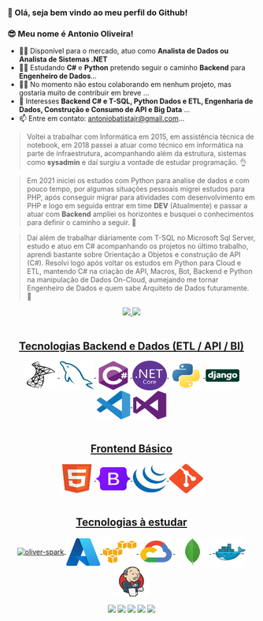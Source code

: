 ### 👋 Olá, seja bem vindo ao meu perfil do Github!
### 😎 Meu nome é Antonio Oliveira!


- 👨‍💻 Disponível para o mercado, atuo como **Analista de Dados ou Analista de Sistemas .NET**
- 👨‍🏫 Estudando **C#** e **Python** pretendo seguir o caminho **Backend** para **Engenheiro de Dados**...
- 🙋‍♂️ No momento não estou colaborando em nenhum projeto, mas gostaria muito de contribuir em breve ...
- 💬 Interesses **Backend C# e T-SQL, Python Dados e ETL, Engenharia de Dados, Construção e Consumo de API e Big Data** ...
- 📫 Entre em contato: antoniobatistajr@gmail.com...


> Voltei a trabalhar com Informática em 2015, em assistência técnica de notebook, em 2018 passei a atuar como técnico em informática na parte de infraestrutura,
acompanhando além da estrutura, sistemas como **sysadmin** e daí surgiu a vontade de estudar programação. 👌

> Em 2021 iniciei os estudos com Python para analise de dados e com pouco tempo, por algumas situações pessoais migrei estudos para PHP, após conseguir migrar para atividades com desenvolvimento em PHP e logo em seguida entrar em time **DEV** (Atualmente) e passar a atuar com **Backend** ampliei os horizontes e busquei o conhecimentos para definir o caminho a seguir. 🙌

> Daí além de trabalhar diáriamente com T-SQL no Microsoft Sql Server, estudo e atuo em C# acompanhando os projetos no último trabalho, aprendi bastante sobre Orientação a Objetos e construção de API (C#). Resolvi logo após voltar os estudos em Python para Cloud e ETL, mantendo C# na criação de API, Macros, Bot, Backend e Python na manipulação de Dados On-Cloud, aumejando me tornar Engenheiro de Dados e quem sabe Arquiteto de Dados futuramente. 🤞



<div align="center">
  <a href="https://github.com/antonioliverjr">
  <img height="180em" src="https://github-readme-stats.vercel.app/api?username=antonioliverjr&show_icons=true&theme=onedark&include_all_commits=true&count_private=true"/>
  <img height="180em" src="https://github-readme-stats.vercel.app/api/top-langs/?username=antonioliverjr&layout=compact&langs_count=7&theme=onedark"/>
</div>
<div style="display: inline_block" align="center"><br>
  <h2> Tecnologias Backend e Dados (ETL / API / BI) </h2>
  <img align="center" alt="oliver-Sqlserver" height="60" width="70" src="https://raw.githubusercontent.com/devicons/devicon/master/icons/microsoftsqlserver/microsoftsqlserver-plain.svg">
  <img align="center" alt="oliver-mysql" height="60" width="70" src="https://raw.githubusercontent.com/devicons/devicon/master/icons/mysql/mysql-original.svg">
  <img align="center" alt="oliver-Csharp" height="60" width="70" src="https://raw.githubusercontent.com/devicons/devicon/master/icons/csharp/csharp-original.svg">
  <img align="center" alt="oliver-dotnet" height="60" width="70" src="https://raw.githubusercontent.com/devicons/devicon/master/icons/dotnetcore/dotnetcore-original.svg">
  <img align="center" alt="oliver-Python" height="60" width="70" src="https://raw.githubusercontent.com/devicons/devicon/master/icons/python/python-original.svg">
  <img align="center" alt="oliver-django" height="60" width="70" src="https://raw.githubusercontent.com/devicons/devicon/master/icons/django/django-original.svg">
  <img align="center" alt="oliver-vscode" height="60" width="70" src="https://raw.githubusercontent.com/devicons/devicon/master/icons/vscode/vscode-original.svg">
  <img align="center" alt="oliver-vstudio" height="60" width="70" src="https://raw.githubusercontent.com/devicons/devicon/master/icons/visualstudio/visualstudio-plain.svg">
</div>
  
<div style="display: inline_block" align="center"><br>
  <h2> Frontend Básico </h2>
  <img align="center" alt="oliver-html5" height="60" width="70" src="https://raw.githubusercontent.com/devicons/devicon/master/icons/html5/html5-original.svg">
  <img align="center" alt="oliver-Bootstrap" height="60" width="70" src="https://raw.githubusercontent.com/devicons/devicon/master/icons/bootstrap/bootstrap-original.svg">
  <img align="center" alt="oliver-jquery" height="60" width="70" src="https://raw.githubusercontent.com/devicons/devicon/master/icons/jquery/jquery-original.svg">
  <img align="center" alt="oliver-git" height="60" width="70" src="https://raw.githubusercontent.com/devicons/devicon/master/icons/git/git-original.svg">
</div>

  
<div style="display: inline_block" align="center"><br>
  <h2> Tecnologias à estudar </h2>
  <img align="center" alt="oliver-spark" height="60" width="70" src="https://upload.wikimedia.org/wikipedia/commons/thumb/f/f3/Apache_Spark_logo.svg/512px-Apache_Spark_logo.svg.png?20210416091439">
  <img align="center" alt="oliver-azure" height="60" width="70" src="https://raw.githubusercontent.com/devicons/devicon/master/icons/azure/azure-original.svg">
  <img align="center" alt="oliver-AWS" height="60" width="70" src="https://raw.githubusercontent.com/devicons/devicon/master/icons/amazonwebservices/amazonwebservices-original.svg">
  <img align="center" alt="oliver-google" height="60" width="70" src="https://raw.githubusercontent.com/devicons/devicon/master/icons/googlecloud/googlecloud-original.svg">
  <img align="center" alt="oliver-mongodb" height="60" width="70" src="https://raw.githubusercontent.com/devicons/devicon/master/icons/mongodb/mongodb-original.svg">
  <img align="center" alt="oliver-docker" height="60" width="70" src="https://raw.githubusercontent.com/devicons/devicon/master/icons/docker/docker-original.svg">
  <img align="center" alt="oliver-jenkins" height="60" width="70" src="https://raw.githubusercontent.com/devicons/devicon/master/icons/jenkins/jenkins-original.svg">
</div>


<div align="center"><br>
  <a href = "mailto:antoniobatistajr@gmail.com"><img src="https://img.shields.io/badge/-Gmail-%23333?style=for-the-badge&logo=gmail&logoColor=white" target="_blank"></a>
  <a href = "https://wa.me/message/CHSIVJA4LIPDC1"><img src="https://img.shields.io/badge/WhatsApp-25D366?style=for-the-badge&logo=whatsapp&logoColor=white" target="_blank"></a>
  <a href = "https://t.me/antonioliverjr"><img src="https://img.shields.io/badge/Telegram-2CA5E0?style=for-the-badge&logo=telegram&logoColor=white" target="_blank"></a>
  <a href="https://instagram.com/antonioliverjr" target="_blank"><img src="https://img.shields.io/badge/-Instagram-%23E4405F?style=for-the-badge&logo=instagram&logoColor=white" target="_blank"></a>
  <a href="https://www.linkedin.com/in/antoniobatistajr" target="_blank"><img src="https://img.shields.io/badge/-LinkedIn-%230077B5?style=for-the-badge&logo=linkedin&logoColor=white" target="_blank"></a> 
 
  <!-- ![Snake animation](https://github.com/antonioliverjr/rafaballerini/blob/output/github-contribution-grid-snake.svg)-->
 
</div>




